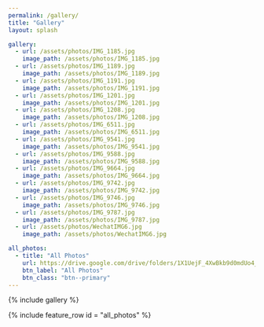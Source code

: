 ```yaml
---
permalink: /gallery/
title: "Gallery"
layout: splash

gallery:
  - url: /assets/photos/IMG_1185.jpg
    image_path: /assets/photos/IMG_1185.jpg
  - url: /assets/photos/IMG_1189.jpg
    image_path: /assets/photos/IMG_1189.jpg
  - url: /assets/photos/IMG_1191.jpg
    image_path: /assets/photos/IMG_1191.jpg
  - url: /assets/photos/IMG_1201.jpg
    image_path: /assets/photos/IMG_1201.jpg
  - url: /assets/photos/IMG_1208.jpg
    image_path: /assets/photos/IMG_1208.jpg
  - url: /assets/photos/IMG_6511.jpg
    image_path: /assets/photos/IMG_6511.jpg
  - url: /assets/photos/IMG_9541.jpg
    image_path: /assets/photos/IMG_9541.jpg
  - url: /assets/photos/IMG_9588.jpg
    image_path: /assets/photos/IMG_9588.jpg
  - url: /assets/photos/IMG_9664.jpg
    image_path: /assets/photos/IMG_9664.jpg
  - url: /assets/photos/IMG_9742.jpg
    image_path: /assets/photos/IMG_9742.jpg
  - url: /assets/photos/IMG_9746.jpg
    image_path: /assets/photos/IMG_9746.jpg
  - url: /assets/photos/IMG_9787.jpg
    image_path: /assets/photos/IMG_9787.jpg
  - url: /assets/photos/WechatIMG6.jpg
    image_path: /assets/photos/WechatIMG6.jpg

all_photos: 
  - title: "All Photos"
    url: https://drive.google.com/drive/folders/1X1UejF_4XwBkb9d0mdUo4_1INROx0BXP
    btn_label: "All Photos"
    btn_class: "btn--primary"
---
```


{% include gallery  %}


{% include feature_row id = "all_photos" %}